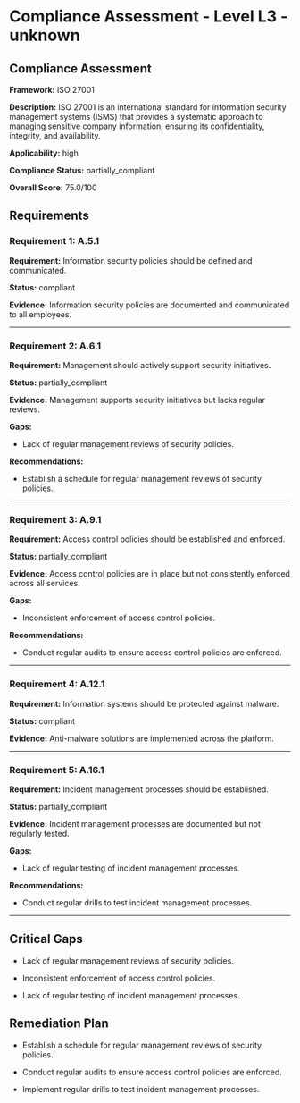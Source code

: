 # Compliance Assessment - Level L3 - unknown

## Compliance Assessment

**Framework:** ISO 27001

**Description:** ISO 27001 is an international standard for information security management systems (ISMS) that provides a systematic approach to managing sensitive company information, ensuring its confidentiality, integrity, and availability.

**Applicability:** high

**Compliance Status:** partially_compliant

**Overall Score:** 75.0/100

## Requirements

### Requirement 1: A.5.1

**Requirement:** Information security policies should be defined and communicated.

**Status:** compliant

**Evidence:** Information security policies are documented and communicated to all employees.

---

### Requirement 2: A.6.1

**Requirement:** Management should actively support security initiatives.

**Status:** partially_compliant

**Evidence:** Management supports security initiatives but lacks regular reviews.

**Gaps:**
- Lack of regular management reviews of security policies.

**Recommendations:**
- Establish a schedule for regular management reviews of security policies.

---

### Requirement 3: A.9.1

**Requirement:** Access control policies should be established and enforced.

**Status:** partially_compliant

**Evidence:** Access control policies are in place but not consistently enforced across all services.

**Gaps:**
- Inconsistent enforcement of access control policies.

**Recommendations:**
- Conduct regular audits to ensure access control policies are enforced.

---

### Requirement 4: A.12.1

**Requirement:** Information systems should be protected against malware.

**Status:** compliant

**Evidence:** Anti-malware solutions are implemented across the platform.

---

### Requirement 5: A.16.1

**Requirement:** Incident management processes should be established.

**Status:** partially_compliant

**Evidence:** Incident management processes are documented but not regularly tested.

**Gaps:**
- Lack of regular testing of incident management processes.

**Recommendations:**
- Conduct regular drills to test incident management processes.

---

## Critical Gaps

- Lack of regular management reviews of security policies.

- Inconsistent enforcement of access control policies.

- Lack of regular testing of incident management processes.

## Remediation Plan

- Establish a schedule for regular management reviews of security policies.

- Conduct regular audits to ensure access control policies are enforced.

- Implement regular drills to test incident management processes.

